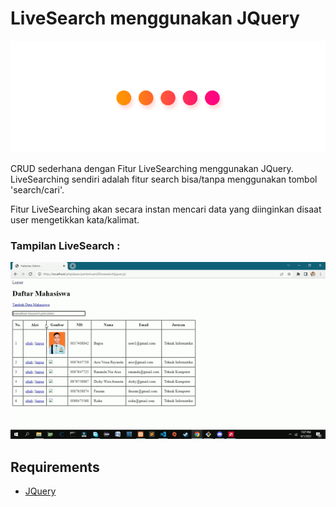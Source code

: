 
# LiveSearch  menggunakan JQuery
![logo](https://github.com/BagusFary/LiveSearchJQuery/blob/master/img/loader.gif?raw=true)

CRUD sederhana dengan Fitur LiveSearching menggunakan JQuery. LiveSearching sendiri adalah fitur search bisa/tanpa menggunakan tombol 'search/cari'.

Fitur LiveSearching akan secara instan mencari data yang diinginkan disaat user mengetikkan kata/kalimat.



### Tampilan LiveSearch : 
![tampilan](https://github.com/BagusFary/LiveSearchJQuery/blob/master/img/video.gif?raw=true)


## Requirements
 - [JQuery](https://jquery.com/download/)
 